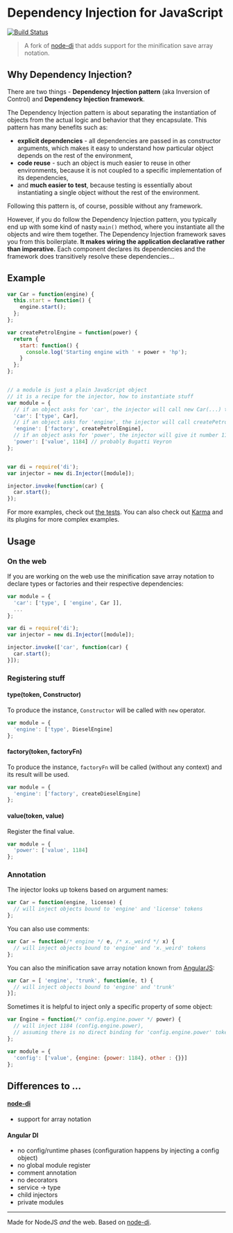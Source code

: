 # Dependency Injection for JavaScript

[![Build Status](https://travis-ci.org/nikku/didi.png?branch=master)](https://travis-ci.org/nikku/didi)

> A fork of [node-di][node-di] that adds support for the minification save array notation.

## Why Dependency Injection?
There are two things - **Dependency Injection pattern** (aka Inversion of Control) and **Dependency Injection framework**.

The Dependency Injection pattern is about separating the instantiation of objects from the actual logic and behavior that they encapsulate. This pattern has many benefits such as:

- **explicit dependencies** - all dependencies are passed in as constructor arguments, which makes it easy to understand how particular object depends on the rest of the environment,
- **code reuse** - such an object is much easier to reuse in other environments, because it is not coupled to a specific implementation of its dependencies,
- and **much easier to test**, because testing is essentially about instantiating a single object without the rest of the environment.

Following this pattern is, of course, possible without any framework.

However, if you do follow the Dependency Injection pattern, you typically end up with some kind of nasty `main()` method, where you instantiate all the objects and wire them together. The Dependency Injection framework saves you from this boilerplate. **It makes wiring the application declarative rather than imperative.** Each component declares its dependencies and the framework does transitively resolve these dependencies...


## Example

```js
var Car = function(engine) {
  this.start = function() {
    engine.start();
  };
};

var createPetrolEngine = function(power) {
  return {
    start: function() {
      console.log('Starting engine with ' + power + 'hp');
    }
  };
};


// a module is just a plain JavaScript object
// it is a recipe for the injector, how to instantiate stuff
var module = {
  // if an object asks for 'car', the injector will call new Car(...) to produce it
  'car': ['type', Car],
  // if an object asks for 'engine', the injector will call createPetrolEngine(...) to produce it
  'engine': ['factory', createPetrolEngine],
  // if an object asks for 'power', the injector will give it number 1184
  'power': ['value', 1184] // probably Bugatti Veyron
};


var di = require('di');
var injector = new di.Injector([module]);

injector.invoke(function(car) {
  car.start();
});
```

For more examples, check out [the tests](https://github.com/nikku/didi/blob/master/test/injector.spec.coffee). You can also check out [Karma](https://github.com/karma-runner/karma) and its plugins for more complex examples.

## Usage

### On the web

If you are working on the web use the minification save array notation to declare types or factories and their respective dependencies:

```javascript
var module = {
  'car': ['type', [ 'engine', Car ]],
  ...
};

var di = require('di');
var injector = new di.Injector([module]);

injector.invoke(['car', function(car) {
  car.start();
}]);
```

### Registering stuff

#### type(token, Constructor)
To produce the instance, `Constructor` will be called with `new` operator.
```js
var module = {
  'engine': ['type', DieselEngine]
};
```

#### factory(token, factoryFn)
To produce the instance, `factoryFn` will be called (without any context) and its result will be used.
```js
var module = {
  'engine': ['factory', createDieselEngine]
};
```

#### value(token, value)
Register the final value.
```js
var module = {
  'power': ['value', 1184]
};
```


### Annotation
The injector looks up tokens based on argument names:
```js
var Car = function(engine, license) {
  // will inject objects bound to 'engine' and 'license' tokens
};
```

You can also use comments:
```js
var Car = function(/* engine */ e, /* x._weird */ x) {
  // will inject objects bound to 'engine' and 'x._weird' tokens
};
```

You can also the minification save array notation known from [AngularJS][AngularJS]:
```js
var Car = [ 'engine', 'trunk', function(e, t) {
  // will inject objects bound to 'engine' and 'trunk'
}];
```

Sometimes it is helpful to inject only a specific property of some object:
```js
var Engine = function(/* config.engine.power */ power) {
  // will inject 1184 (config.engine.power),
  // assuming there is no direct binding for 'config.engine.power' token
};

var module = {
  'config': ['value', {engine: {power: 1184}, other : {}}]
};
```


## Differences to ...

#### [node-di][node-di]

- support for array notation

#### Angular DI

- no config/runtime phases (configuration happens by injecting a config object)
- no global module register
- comment annotation
- no decorators
- service -> type
- child injectors
- private modules


---------

Made for NodeJS _and_ the web. Based on [node-di][node-di].


[AngularJS]: http://angularjs.org/
[node-di]: https://github.com/vojtajina/node-di


<!--
Object - a member of object graph in an application that can have dependencies on instances of other types (i.e. other Objects).
Token - each Object dependency (not an Object itself) is identified via a Token. Token is typically an annotation, string constant or a class/type
Injector - a container or context, capable of resolving Object dependencies and caching references to Objects constructed during the dependency resolution process.
Provider - a recipe for constructing Objects, typically a constructor or factory function
Binding - a mapping between a Token and a Provider
Module - a set of bindings. A Module is used to configure an Injector and defines which Objects can be resolved via an Injector. Module can also be used to override Object definitions (for reconfiguration or mocking purposes).
-->
